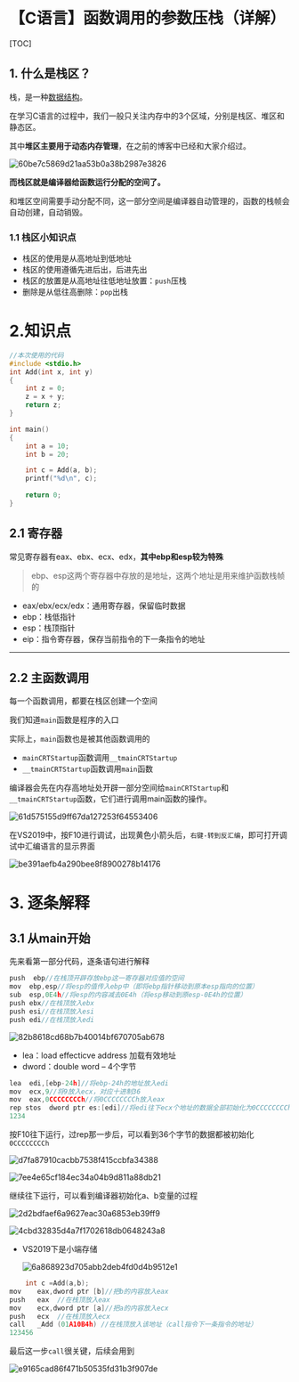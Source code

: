 

# 【C语言】函数调用的参数压栈（详解）

[TOC]

## 1. 什么是栈区？

栈，是一种[数据结构](https://so.csdn.net/so/search?q=数据结构&spm=1001.2101.3001.7020)。

在学习C语言的过程中，我们一般只关注内存中的3个区域，分别是栈区、堆区和静态区。

其中**堆区主要用于动态内存管理**，在之前的博客中已经和大家介绍过。

![60be7c5869d21aa53b0a38b2987e3826](C:\Users\yingz\Desktop\mit_6.828_note\Pictures\60be7c5869d21aa53b0a38b2987e3826.png)

**而栈区就是编译器给函数运行分配的空间了。**

和堆区空间需要手动分配不同，这一部分空间是编译器自动管理的，函数的栈帧会自动创建，自动销毁。

### 1.1 栈区小知识点

- 栈区的使用是从高地址到低地址
- 栈区的使用遵循先进后出，后进先出
- 栈区的放置是从高地址往低地址放置：`push`压栈
- 删除是从低往高删除：`pop`出栈

# 2.知识点

```c
//本次使用的代码
#include <stdio.h>
int Add(int x, int y)
{
	int z = 0;
	z = x + y;
	return z;
}

int main() 
{
	int a = 10;
	int b = 20;

	int c = Add(a, b);
	printf("%d\n", c);
	
	return 0;
}
```

## 2.1 寄存器

常见寄存器有eax、ebx、ecx、edx，**其中ebp和esp较为特殊**

> ebp、esp这两个寄存器中存放的是地址，这两个地址是用来维护函数栈帧的

- eax/ebx/ecx/edx：通用寄存器，保留临时数据
- ebp：栈低指针
- esp：栈顶指针
- eip：指令寄存器，保存当前指令的下一条指令的地址

------

## 2.2 主函数调用

每一个函数调用，都要在栈区创建一个空间

我们知道`main`函数是程序的入口

实际上，`main`函数也是被其他函数调用的

- `mainCRTStartup`函数调用`__tmainCRTStartup`
- `__tmainCRTStartup`函数调用`main`函数

编译器会先在内存高地址处开辟一部分空间给`mainCRTStartup`和`__tmainCRTStartup`函数，它们进行调用main函数的操作。

![61d575155d9ff67da127253f64553406](C:\Users\yingz\Desktop\mit_6.828_note\Pictures\61d575155d9ff67da127253f64553406.png)

在VS2019中，按F10进行调试，出现黄色小箭头后，`右键-转到反汇编`，即可打开调试中汇编语言的显示界面

![be391aefb4a290bee8f8900278b14176](C:\Users\yingz\Desktop\mit_6.828_note\Pictures\be391aefb4a290bee8f8900278b14176.png)

# 3. 逐条解释

## 3.1 从main开始

先来看第一部分代码，逐条语句进行解释

```c
push  ebp//在栈顶开辟存放ebp这一寄存器对应值的空间
mov  ebp,esp//将esp的值传入ebp中（即将ebp指针移动到原本esp指向的位置）
sub  esp,0E4h//将esp的内容减去0E4h（将esp移动到原esp-0E4h的位置）
push ebx//在栈顶放入ebx
push esi//在栈顶放入esi
push edi//在栈顶放入edi
```

![82b8618cd68b7b40014bf670705ab678](C:\Users\yingz\Desktop\mit_6.828_note\Pictures\82b8618cd68b7b40014bf670705ab678.png)

- lea：load effecticve address 加载有效地址
- dword：double word – 4个字节

```c
lea  edi,[ebp-24h]//将ebp-24h的地址放入edi
mov  ecx,9//将9放入ecx，对应十进制36
mov  eax,0CCCCCCCCh//将0CCCCCCCCh放入eax
rep stos  dword ptr es:[edi]//将edi往下ecx个地址的数据全部初始化为0CCCCCCCCh
1234
```

按F10往下运行，过rep那一步后，可以看到36个字节的数据都被初始化`0CCCCCCCCh`

![d7fa87910cacbb7538f415ccbfa34388](C:\Users\yingz\Desktop\mit_6.828_note\Pictures\d7fa87910cacbb7538f415ccbfa34388.png)

![7ee4e65cf184ec34a04b9d811a88db21](C:\Users\yingz\Desktop\mit_6.828_note\Pictures\7ee4e65cf184ec34a04b9d811a88db21.png)

继续往下运行，可以看到编译器初始化a、b变量的过程

![2d2bdfaef6a9627eac30a6853eb39ff9](C:\Users\yingz\Desktop\mit_6.828_note\Pictures\2d2bdfaef6a9627eac30a6853eb39ff9.png)

![4cbd32835d4a7f1702618db0648243a8](C:\Users\yingz\Desktop\mit_6.828_note\Pictures\4cbd32835d4a7f1702618db0648243a8.png)

- VS2019下是小端存储

  ![6a868923d705abb2deb4fd0d4b9512e1](C:\Users\yingz\Desktop\mit_6.828_note\Pictures\6a868923d705abb2deb4fd0d4b9512e1.png)

```c
	int c =Add(a,b);
mov    eax,dword ptr [b]//把b的内容放入eax
push   eax  //在栈顶放入eax
mov    ecx,dword ptr [a]//把a的内容放入ecx
push   ecx  //在栈顶放入ecx
call   _Add (01A10B4h) //在栈顶放入该地址（call指令下一条指令的地址） 
123456
```

最后这一步`call`很关键，后续会用到

![e9165cad86f471b50535fd31b3f907de](C:\Users\yingz\Desktop\mit_6.828_note\Pictures\e9165cad86f471b50535fd31b3f907de.png)